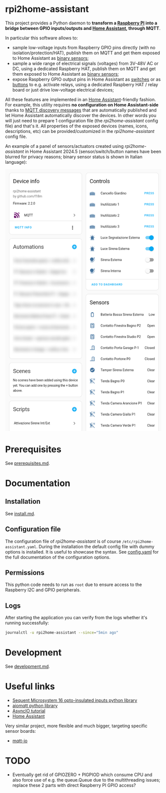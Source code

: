 # rpi2home-assistant

This project provides a Python daemon to **transform a [Raspberry PI](https://www.raspberrypi.com/) into a bridge between GPIO inputs/outputs and [Home Assistant](https://www.home-assistant.io/), through MQTT**.

In particular this software allows to:
* sample low-voltage inputs from Raspberry GPIO pins directly (with no isolation/protection/HAT), publish them on MQTT and get them exposed to Home Assistant as [binary sensors](https://www.home-assistant.io/integrations/binary_sensor.mqtt/);
* sample a wide range of electrical signals (voltages) from 3V-48V AC or DC, using a dedicated Raspberry HAT, publish them on MQTT and get them exposed to Home Assistant as [binary sensors](https://www.home-assistant.io/integrations/binary_sensor.mqtt/);
* expose Raspberry GPIO output pins in Home Assistant as [switches](https://www.home-assistant.io/integrations/switch.mqtt/) or as [buttons](https://www.home-assistant.io/integrations/button.mqtt/) to e.g. activate relays, using a dedicated Raspberry HAT / relay board or just drive low-voltage electrical devices;

All these features are implemented in an [Home Assistant](https://www.home-assistant.io/)-friendly fashion.
For example, this utility requires **no configuration on Home Assistant-side** thanks to [MQTT discovery messages](https://www.home-assistant.io/integrations/mqtt/#mqtt-discovery) that are automatically published and let Home Assistant automatically discover the devices. In other words you will just need to prepare 1 configuration file (the _rpi2home-assistant_ config file) and that's it.
All properties of the exposed devices (names, icons, descriptions, etc) can be provided/customized in the _rpi2home-assistant_ config file.

An example of a panel of sensors/actuators created using _rpi2home-assistant_ in Home Assistant 2024.5 (sensor/switch/button names have been blurred for privacy reasons; binary sensor status is shown in Italian language):

![Home Assistant screenshot](/docs/screenshot1.png?raw=true "Home Assistant screenshot")


# Prerequisites

See [prerequisites.md](docs/prerequisites.md).

# Documentation

## Installation

See [install.md](docs/install.md).

## Configuration file

The configuration file of _rpi2home-assistant_ is of course `/etc/rpi2home-assistant.yaml`.
During the installation the default config file with dummy options is installed.
It is useful to showcase the syntax. See [config.yaml](config.yaml) for 
the full documentation of the configuration options.

## Permissions

This python code needs to run as `root` due to ensure access to the Raspberry I2C and GPIO peripherals.

## Logs

After starting the application you can verify from the logs whether it's running successfully:

```sh
journalctl -u rpi2home-assistant --since="5min ago"
```


# Development

See [development.md](docs/development.md).


# Useful links

* [Sequent Microsystem 16 opto-insulated inputs python library](https://github.com/SequentMicrosystems/16inpind-rpi)
* [aiomqtt python library](https://github.com/sbtinstruments/aiomqtt)
* [AsyncIO tutorial](https://realpython.com/python-concurrency/#asyncio-version)
* [Home Assistant](https://www.home-assistant.io/)

Very similar project, more flexible and much bigger, targeting specific sensor boards:
* [mqtt-io](https://github.com/flyte/mqtt-io)


# TODO

- Eventually get rid of GPIOZERO + PIGPIOD which consume CPU and also force use of e.g. the queue.Queue due to
  the multithreading issues; replace these 2 parts with direct Raspberry PI GPIO access?
